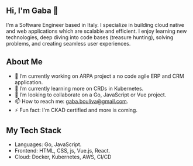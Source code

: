 ## Hi, I'm Gaba 👋

I'm a Software Engineer based in Italy. I specialize in building cloud native and web applications which are scalable and efficient. I enjoy learning new technologies, deep diving into code bases (treasure hunting), solving problems, and creating seamless user experiences.

## About Me
- 🔭 I’m currently working on ARPA project a no code agile ERP and CRM application.
- 🌱 I’m currently learning more on CRDs in Kubernetes.
- 👯 I’m looking to collaborate on a Go, JavaScript or Vue project.
- 📫 How to reach me: gaba.bouliva@gmail.com.
- ⚡ Fun fact: I'm CKAD certified and more is coming.

## My Tech Stack
- Languages: Go, JavaScript.
- Frontend: HTML, CSS, js, Vue.js, React.
- Cloud: Docker, Kubernetes, AWS, CI/CD
